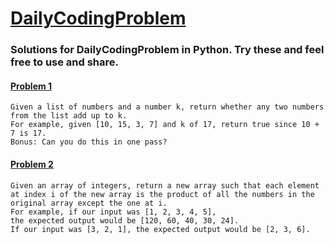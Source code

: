 # [DailyCodingProblem](https://github.com/MoranLeven/DailyCodingProblem)
### Solutions for DailyCodingProblem in Python. Try these and feel free to use and share.

#### [Problem 1](https://github.com/MoranLeven/DailyCodingProblem/blob/master/DailyCodingProblems/Problems%20%26%20Solutions/Problem1/Problem1.py)
```
Given a list of numbers and a number k, return whether any two numbers from the list add up to k.
For example, given [10, 15, 3, 7] and k of 17, return true since 10 + 7 is 17.
Bonus: Can you do this in one pass?
```
#### [Problem 2](https://github.com/MoranLeven/DailyCodingProblem/blob/master/DailyCodingProblems/Problems%20%26%20Solutions/problem2/Problem2.py)
```
Given an array of integers, return a new array such that each element at index i of the new array is the product of all the numbers in the original array except the one at i.
For example, if our input was [1, 2, 3, 4, 5],
the expected output would be [120, 60, 40, 30, 24].
If our input was [3, 2, 1], the expected output would be [2, 3, 6].
```
